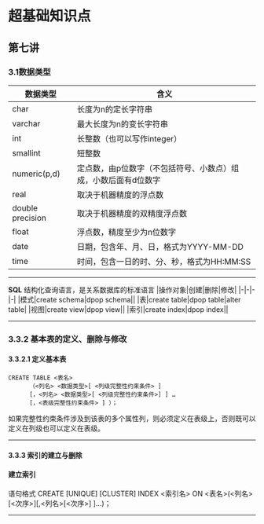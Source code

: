 # 超基础知识点
## 第七讲
### 3.1数据类型
|数据类型|含义|
|-|-|
|char|长度为n的定长字符串|
|varchar|最大长度为n的变长字符串|
|int|长整数（也可以写作integer）|
|smallint|短整数|
|numeric(p,d)|定点数，由p位数字（不包括符号、小数点）组成，小数后面有d位数字|
|real|取决于机器精度的浮点数|
|double precision|取决于机器精度的双精度浮点数|
|float|浮点数，精度至少为n位数字|
|date|日期，包含年、月、日，格式为YYYY-MM-DD|
|time|时间，包含一日的时、分、秒，格式为HH:MM:SS|
***
**SQL**
结构化查询语言，是关系数据库的标准语言
|操作对象|创建|删除|修改|
|-|-|-|-|
|模式|create schema|dpop schema||
|表|create table|dpop table|alter table|
|视图|create view|dpop view||
|索引|create index|dpop index||
***
### 3.3.2 基本表的定义、删除与修改
#### 3.3.2.1 定义基本表
```
CREATE TABLE <表名>
      （<列名> <数据类型>[ <列级完整性约束条件> ]
      [，<列名> <数据类型>[ <列级完整性约束条件>] ] …
      [，<表级完整性约束条件> ] ）；
```
   如果完整性约束条件涉及到该表的多个属性列，则必须定义在表级上，否则既可以定义在列级也可以定义在表级。
   ***
   #### 3.3.3 索引的建立与删除
#### 建立索引
语句格式
CREATE [UNIQUE] [CLUSTER] INDEX <索引名> 
ON <表名>(<列名>[<次序>][,<列名>[<次序>] ]…)；
***
